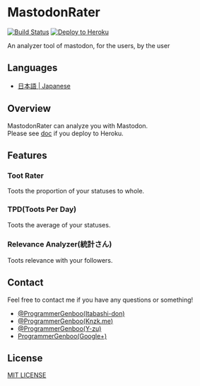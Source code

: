 # MastodonRater

[![Build Status](https://travis-ci.org/GenbuProject/MastodonRater-Nodejs.svg)](https://travis-ci.org/GenbuProject/MastodonRater-Nodejs)
[![Deploy to Heroku](https://www.herokucdn.com/deploy/button.svg)](https://heroku.com/deploy)

An analyzer tool of mastodon, for the users, by the user

## Languages
* [日本語 | Japanese](/README[Japanese].md)

## Overview
MastodonRater can analyze you with Mastodon.<Br />
Please see [doc](/DeployToHeroku.md) if you deploy to Heroku.

## Features
### Toot Rater
Toots the proportion of your statuses to whole.

### TPD(Toots Per Day)
Toots the average of your statuses.

### Relevance Analyzer(統計さん)
Toots relevance with your followers.

## Contact
Feel free to contact me if you have any questions or something!
* [@ProgrammerGenboo(Itabashi-don)](https://itabashi.0j0.jp/@ProgrammerGenboo)
* [@ProgrammerGenboo(Knzk.me)](https://knzk.me/@ProgrammerGenboo)
* [@ProgrammerGenboo(Y-zu)](https://mstdn.y-zu.org/@ProgrammerGenboo)
* [ProgrammerGenboo(Google+)](https://plus.google.com/106666684430101995501)

## License
[MIT LICENSE](/LICENSE)